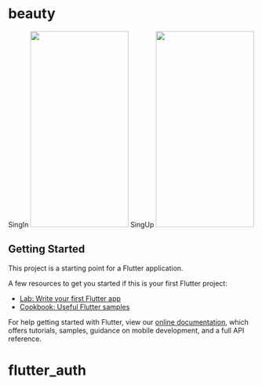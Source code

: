 # beauty
SingIn 
<img src="https://user-images.githubusercontent.com/48431147/132960586-61f48ee0-ffd2-4a33-b8b4-60641d2cdaa1.png" width="200" height="400" />
SingUp
<img src="https://user-images.githubusercontent.com/48431147/132960589-45cd8034-4f15-4932-8cfe-7774db9abcb4.png" width="200" height="400" />
 

## Getting Started

This project is a starting point for a Flutter application.

A few resources to get you started if this is your first Flutter project:

- [Lab: Write your first Flutter app](https://flutter.dev/docs/get-started/codelab)
- [Cookbook: Useful Flutter samples](https://flutter.dev/docs/cookbook)

For help getting started with Flutter, view our
[online documentation](https://flutter.dev/docs), which offers tutorials,
samples, guidance on mobile development, and a full API reference.
 
# flutter_auth
 
